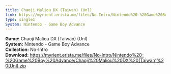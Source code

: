 ```yaml
---
title: Chaoji Maliou DX (Taiwan) (Unl)
link: https://myrient.erista.me/files/No-Intro/Nintendo%20-%20Game%20Boy%20Advance/Chaoji%20Maliou%20DX%20(Taiwan)%20(Unl).zip
type: single1
System: Nintendo - Game Boy Advance
---
```

<b>Game:</b> Chaoji Maliou DX (Taiwan) (Unl)<br>
<b>System:</b> Nintendo - Game Boy Advance<br>
<b>Collection:</b> No-Intro<br>
<b>Download:</b> https://myrient.erista.me/files/No-Intro/Nintendo%20-%20Game%20Boy%20Advance/Chaoji%20Maliou%20DX%20(Taiwan)%20(Unl).zip